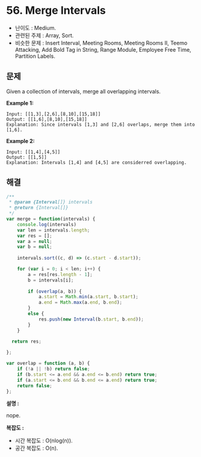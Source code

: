 # 56. Merge Intervals

- 난이도 : Medium.
- 관련된 주제 : Array, Sort.
- 비슷한 문제 : Insert Interval, Meeting Rooms, Meeting Rooms II, Teemo Attacking, Add Bold Tag in String, Range Module, Employee Free Time, Partition Labels.

## 문제

Given a collection of intervals, merge all overlapping intervals.

**Example 1:**

```
Input: [[1,3],[2,6],[8,10],[15,18]]
Output: [[1,6],[8,10],[15,18]]
Explanation: Since intervals [1,3] and [2,6] overlaps, merge them into [1,6].
```

**Example 2:**

```
Input: [[1,4],[4,5]]
Output: [[1,5]]
Explanation: Intervals [1,4] and [4,5] are considerred overlapping.
```

## 해결

```javascript
/**
 * @param {Interval[]} intervals
 * @return {Interval[]}
 */
var merge = function(intervals) {
    console.log(intervals)
    var len = intervals.length;
    var res = [];
    var a = null;
    var b = null;
    
    intervals.sort((c, d) => (c.start - d.start));

    for (var i = 0; i < len; i++) {
        a = res[res.length - 1];
        b = intervals[i];
        
        if (overlap(a, b)) {
            a.start = Math.min(a.start, b.start);
            a.end = Math.max(a.end, b.end);
        } 
        else {
            res.push(new Interval(b.start, b.end));
        }
    }

  return res;
    
};

var overlap = function (a, b) {
    if (!a || !b) return false;
    if (b.start <= a.end && a.end <= b.end) return true;
    if (a.start <= b.end && b.end <= a.end) return true;
    return false;
};
```

**설명 :**

nope.

**복잡도 :**

- 시간 복잡도 : O(nlog(n)).
- 공간 복잡도 : O(n).